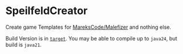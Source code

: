 # SpeilfeldCreator
Create game Templates for [MareksCode/Malefizer](https://github.com/MareksCode/Malefizer) and nothing else.

Build Version is in [`target`](https://github.com/yngmr007/SpielfeldCreator/tree/master/target). You may be able to compile up to `java24`, but build is `java21`.
